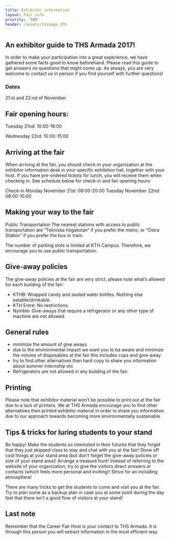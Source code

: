 ```yaml
---
title: Exhibitor information
layout: Fair_info
priority: '500'
header: /assets/53image.JPG
---
```

## An exhibitor guide to THS Armada 2017!

In order to make your participation into a great experience, we have gathered some facts good to know beforehand. Please read this guide to get answers on questions that might come up. As always, you are very welcome to contact us in person if you find yourself with further questions!

### Dates

21:st and 22:nd of November

## Fair opening hours:

Tuesday 21nd: 10:00-16:00

Wednesday 22rd: 10:00-15:00

## Arriving at the fair

When arriving at the fair, you should check-in your organization at the exhibitor information desk in your specific exhibition hall, together with your host. If you have pre-ordered tickets for lunch, you will receive them when checking in. See schedule below for check-in and fair opening hours:

Check-in Monday November 21st: 08:00-20:00 Tuesday November 22nd: 08:00-10:00

## Making your way to the fair

Public Transportation The nearest stations with access to public transportation are “Tekniska högskolan” if you prefer the metro, or “Östra Station” if you prefer the bus or tram.

The number of parking slots is limited at KTH Campus. Therefore, we encourage you to use public transportation.

## Give-away policies

The give-away policies at the fair are very strict, please note what’s allowed for each building of the fair:

* KTHB: Wrapped candy and sealed water bottles. Nothing else eatable/drinkable.
* KTH Entré: No restrictions.
* Nymble: Give-aways that require a refrigerator or any other type of machine are not allowed.

## General rules

* minimize the amount of give aways
* due to the environmental impact we want you to ba aware and minimize the volume of disposables at the fair this includes cups and give-away
* try to find other alternatives than hard copy to share you information about summer internship etc
* Refrigerators are not allowed in any building of the fair.

## Printing

Please note that exhibitor material won’t be possible to print out at the fair due to a lack of printers. We at THS Armada encourage you to find other alternatives then printed exhibitor material in order to share you information due to our approach towards becoming more environmentally sustainable

## Tips & tricks for luring students to your stand

Be happy! Make the students so interested in their futures that they forget that they just skipped class to stay and chat with you at the fair! Show off cool things at your stand area (but don’t forget the give-away policies or size of your stand area)! Arrange a treasure hunt! Instead of referring to the website of your organization, try to give the visitors direct answers or contacts (which feels more personal and inviting)! Strive for an including atmosphere!

There are many tricks to get the students to come and visit you at the fair. Try to plan some as a backup plan in case you at some point during the day feel that there isn't a good flow of visitors at your stand!

## Last note

Remember that the Career Fair Host is your contact to THS Armada. It is through this person you will extract information in the most efficient way.
